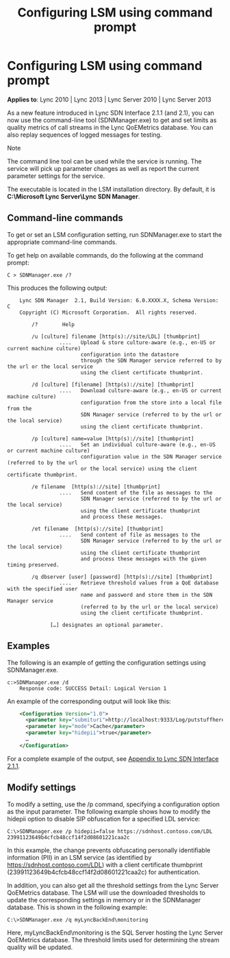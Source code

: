 ﻿---
title: Configuring LSM using command prompt
TOCTitle: Configuring LSM using command prompt
ms:assetid: 3720e38a-b444-4a90-9a1b-cad39292ffdf
ms:mtpsurl: https://msdn.microsoft.com/en-us/library/Dn785211(v=office.15)
ms:contentKeyID: 62952691
ms.date: 02/16/2015
mtps_version: v=office.15
---

# Configuring LSM using command prompt

**Applies to**: Lync 2010 | Lync 2013 | Lync Server 2010 | Lync Server 2013

As a new feature introduced in Lync SDN Interface 2.1.1 (and 2.1), you can now use the command-line tool (SDNManager.exe) to get and set limits as quality metrics of call streams in the Lync QoEMetrics database. You can also replay sequences of logged messages for testing.

> [!NOTE]
> The command line tool can be used while the service is running. The service will pick up parameter changes as well as report the current parameter settings for the service.

The executable is located in the LSM installation directory. By default, it is **C:\\Microsoft Lync Server\\Lync SDN Manager**.

## Command-line commands

To get or set an LSM configuration setting, run SDNManager.exe to start the appropriate command-line commands.

To get help on available commands, do the following at the command prompt:

`C > SDNManager.exe /?`

This produces the following output:

```
    Lync SDN Manager  2.1, Build Version: 6.0.XXXX.X, Schema Version: C
    Copyright (C) Microsoft Corporation.  All rights reserved.
    
        /?        Help
    
        /u [culture] filename [http(s)://site/LDL] [thumbprint]
                 ....   Upload & store culture-aware (e.g., en-US or current machine culture)
                        configuration into the datastore
                        through the SDN Manager service referred to by the url or the local service
                        using the client certificate thumbprint.
    
        /d [culture] [filename] [http(s)://site] [thumbprint]
                 ....   Download culture-aware (e.g., en-US or current machine culture)
                        configuration from the store into a local file from the
                        SDN Manager service (referred to by the url or the local service)
                        using the client certificate thumbprint.
    
        /p [culture] name=value [http(s)://site] [thumbprint]
                 ....   Set an individual culture-aware (e.g., en-US or current machine culture)
                        configuration value in the SDN Manager service (referred to by the url
                        or the local service) using the client certificate thumbprint.
    
        /e filename  [http(s)://site] [thumbprint]
                 ....   Send content of the file as messages to the
                        SDN Manager service (referred to by the url or the local service)
                        using the client certificate thumbprint
                        and process these messages.
    
        /et filename  [http(s)://site] [thumbprint]
                 ....   Send content of file as messages to the
                        SDN Manager service (referred to by the url or the local service)
                        using the client certificate thumbprint
                        and process these messages with the given timing preserved.
    
        /q dbserver [user] [password] [http(s)://site] [thumbprint]
                 ....   Retrieve threshold values from a QoE database with the specified user
                        name and password and store them in the SDN Manager service
                        (referred to by the url or the local service)
                        using the client certificate thumbprint.
    
              […] designates an optional parameter.
```

## Examples

The following is an example of getting the configuration settings using SDNManager.exe.

```
c:>SDNManager.exe /d
    Response code: SUCCESS Detail: Logical Version 1
```

An example of the corresponding output will look like this:

```xml
    <Configuration Version="1.0">
      <parameter key="submituri">http://localhost:9333/Log/putstuffhere</parameter>
      <parameter key="mode">Cache</parameter>
      <parameter key="hidepii">true</parameter>
      …
    </Configuration>
```

For a complete example of the output, see [Appendix to Lync SDN Interface 2.1.1](appendix-to-lync-sdn-interface-2-1-1.md).

## Modify settings

To modify a setting, use the /p command, specifying a configuration option as the input parameter. The following example shows how to modify the hidepii option to disable SIP obfuscation for a specified LDL service:

`C:\>SDNManager.exe /p hidepii=false https://sdnhost.contoso.com/LDL 23991123649b4cfcb48ccf14f2d08601221caa2c`

In this example, the change prevents obfuscating personally identifiable information (PII) in an LSM service (as identified by https://sdnhost.contoso.com/LDL) with a client certificate thumbprint (23991123649b4cfcb48ccf14f2d08601221caa2c) for authentication.

In addition, you can also get all the threshold settings from the Lync Server QoEMetrics database. The LSM will use the downloaded thresholds to update the corresponding settings in memory or in the SDNManager database. This is shown in the following example:

`C:\>SDNManager.exe /q myLyncBackEnd\monitoring`

Here, myLyncBackEnd\\monitoring is the SQL Server hosting the Lync Server QoEMetrics database. The threshold limits used for determining the stream quality will be updated.

